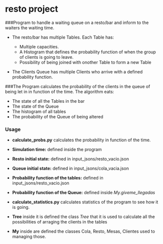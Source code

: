 # resto project

###Program to handle a waiting queue on a resto/bar and inform to the waiters the waiting time.

  * The resto/bar has multiple Tables. Each Table has:
    * Multiple capacities.
    * A Histogram that defines the probability function of when the group of clients is going to leave.
    * Possibility of being joined with onother Table to form a new Table
    
  * The Clients Queue has multiple Clients who arrive with a defined probability function.
  
  ###The Program calculates the probability of the clients in the queue of being let in in function of the time. The algorithm eats:
  * The state of all the Tables in the bar
  * The state of the Queue
  * The histogram of all tables
  * The probability of the Queue of being altered

### Usage

* **calculate_probs.py** calculates the probability in function of the time.
 * **Simulation time:** defined inside the program
 * **Resto initial state:** defined in input_jsons/resto_vacio.json
 * **Queue initial state:** defined in input_jsons/cola_vacia.json
 * **Probability function of the tables:** defined in input_jsons/resto_vacio.json
 * **Probability function of the Queue:** defined inside *My.giveme_llegadas*

* **calculate_statistics.py** calculates statistics of the program to see how it is going.

* **Tree** inside it is defined the class *Tree* that it is used to calculate all the possibilities of arraging the clients in the tables

* **My** inside are defined the classes Cola, Resto, Mesas, Clientes used to managing those.
